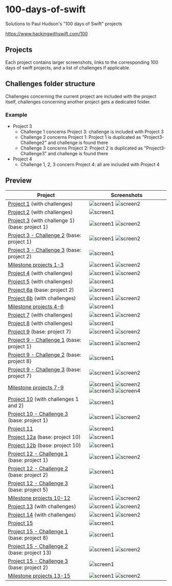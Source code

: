# 100-days-of-swift

Solutions to Paul Hudson's "100 days of Swift" projects

https://www.hackingwithswift.com/100

## Projects

Each project contains larger screenshots, links to the corresponding 100 days of swift projects, and a list of challenges if applicable.

## Challenges folder structure

Challenges concerning the current project are included with the project itself, challenges concerning another project gets a dedicated folder.

### Example

- Project 3
  - Challenge 1 concerns Project 3: challenge is included with Project 3
  - Challenge 2 concerns Project 1: Project 1 is duplicated as "Project3-Challenge2" and challenge is found there
  - Challenge 3 concerns Project 2: Project 2 is duplicated as "Project3-Challenge3" and challenge is found there
- Project 4
  - Challenge 1, 2, 3 concern Project 4: all are included with Project 4

## Preview

Project                                                                |Screenshots
---                                                                    |---
[Project 1](01-Project1) (with challenges)                             | ![screen1](01-Project1/screenshots/small/screen01.png) ![screen2](01-Project1/screenshots/small/screen02.png) |
[Project 2](02-Project2) (with challenges)                             | ![screen1](02-Project2/screenshots/small/screen01.png) |
[Project 3](03-Project3) (with challenge 1) (base: project 1)          | ![screen1](03-Project3/screenshots/small/screen01.png) ![screen2](03-Project3/screenshots/small/screen02.png) |
[Project 3 - Challenge 2](04-Project3-Challenge2) (base: project 1)    | ![screen1](04-Project3-Challenge2/screenshots/small/screen01.png) ![screen2](04-Project3-Challenge2/screenshots/small/screen02.png) |
[Project 3 - Challenge 3](05-Project3-Challenge3) (base: project 2)    | ![screen1](05-Project3-Challenge3/screenshots/small/screen01.png) |
[Milestone projects 1-3](06-Milestone-Projects1-3)                     | ![screen1](06-Milestone-Projects1-3/screenshots/small/screen01.png) ![screen2](06-Milestone-Projects1-3/screenshots/small/screen02.png) |
[Project 4](07-Project4) (with challenges)                             | ![screen1](07-Project4/screenshots/small/screen01.png) ![screen2](07-Project4/screenshots/small/screen02.png) |
[Project 5](08-Project5) (with challenges)                             | ![screen1](08-Project5/screenshots/small/screen01.png) |
[Project 6a](09-Project6a) (base: project 2)                           | ![screen1](09-Project6a/screenshots/small/screen01.png) |
[Project 6b](10-Project6b) (with challenges)                           | ![screen1](10-Project6b/screenshots/small/screen01.png) ![screen2](10-Project6b/screenshots/small/screen02.png) |
[Milestone projects 4-6](11-MilestoneProjects4-6)                      | ![screen1](11-MilestoneProjects4-6/screenshots/small/screen01.png) |
[Project 7](12-Project7) (with challenges)                             | ![screen1](12-Project7/screenshots/small/screen01.png) ![screen2](12-Project7/screenshots/small/screen02.png) |
[Project 8](13-Project8) (with challenges)                             | ![screen1](13-Project8/screenshots/small/screen01.png) |
[Project 9](14-Project9) (base: project 7)                             | ![screen1](14-Project9/screenshots/small/screen01.png) ![screen2](14-Project9/screenshots/small/screen02.png) |
[Project 9 - Challenge 1](15-Project9-Challenge1) (base: project 1)    | ![screen1](15-Project9-Challenge1/screenshots/small/screen01.png) ![screen2](15-Project9-Challenge1/screenshots/small/screen02.png) |
[Project 9 - Challenge 2](16-Project9-Challenge2) (base: project 8)    | ![screen1](16-Project9-Challenge2/screenshots/small/screen01.png) |
[Project 9 - Challenge 3](17-Project9-Challenge3) (base: project 7)    | ![screen1](17-Project9-Challenge3/screenshots/small/screen01.png) ![screen2](17-Project9-Challenge3/screenshots/small/screen02.png) |
[Milestone projects 7-9](18-MilestoneProjects7-9)                      | ![screen1](18-MilestoneProjects7-9/screenshots/small/screen01.png) ![screen2](18-MilestoneProjects7-9/screenshots/small/screen02.png) ![screen3](18-MilestoneProjects7-9/screenshots/small/screen03.png) ![screen4](18-MilestoneProjects7-9/screenshots/small/screen04.png) |
[Project 10](19-Project10) (with challenges 1 and 2)                   | ![screen1](19-Project10/screenshots/small/screen01.png) |
[Project 10 - Challenge 3](20-Project10-Challenge3) (base: project 1)  | ![screen1](20-Project10-Challenge3/screenshots/small/screen01.png) ![screen2](20-Project10-Challenge3/screenshots/small/screen02.png) |
[Project 11](21-Project11)                                             | ![screen1](21-Project11/screenshots/small/screen01.gif) |
[Project 12a](22-Project12a) (base: project 10)                        | ![screen1](22-Project12a/screenshots/small/screen01.png) |
[Project 12b](23-Project12b) (base: project 10)                        | ![screen1](23-Project12b/screenshots/small/screen01.png) |
[Project 12 - Challenge 1](24-Project12-Challenge1) (base: project 1)  | ![screen1](24-Project12-Challenge1/screenshots/small/screen01.png) ![screen2](24-Project12-Challenge1/screenshots/small/screen02.png) |
[Project 12 - Challenge 2](25-Project12-Challenge2) (base: project 2)  | ![screen1](25-Project12-Challenge2/screenshots/small/screen01.png) |
[Project 12 - Challenge 3](26-Project12-Challenge3) (base: project 5)  | ![screen1](26-Project12-Challenge3/screenshots/small/screen01.png) |
[Milestone projects 10-12](27-MilestoneProjects10-12)                  | ![screen1](27-MilestoneProjects10-12/screenshots/small/screen01.png) ![screen2](27-MilestoneProjects10-12/screenshots/small/screen02.png) |
[Project 13](28-Project13) (with challenges)                           | ![screen1](28-Project13/screenshots/small/screen01.png) ![screen2](28-Project13/screenshots/small/screen02.png) |
[Project 14](29-Project14) (with challenges)                           | ![screen1](29-Project14/screenshots/small/screen01.png) ![screen2](29-Project14/screenshots/small/screen02.png) |
[Project 15](30-Project15)                                             | ![screen1](30-Project15/screenshots/small/screen01.png) |
[Project 15 - Challenge 1](31-Project15-Challenge1) (base: project 8)  | ![screen1](31-Project15-Challenge1/screenshots/small/screen01.png) |
[Project 15 - Challenge 2](32-Project15-Challenge2) (base: project 13) | ![screen1](32-Project15-Challenge2/screenshots/small/screen01.png) ![screen2](32-Project15-Challenge2/screenshots/small/screen02.png) |
[Project 15 - Challenge 3](33-Project15-Challenge3) (base: project 2)  | ![screen1](33-Project15-Challenge3/screenshots/small/screen01.png) |
[Milestone projects 13-15](34-MilestoneProjects13-15)                  | ![screen1](34-MilestoneProjects13-15/screenshots/small/screen01.png) ![screen2](34-MilestoneProjects13-15/screenshots/small/screen02.png) |
